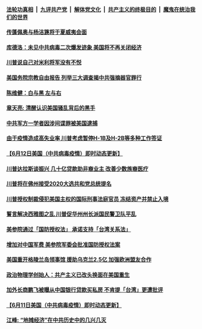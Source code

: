 

####  [法轮功真相](../../../../basic/blob/master/README.md?t=06131931) &nbsp;|&nbsp; [九评共产党](../../../../9ping.md/blob/master/README.md?t=06131931) &nbsp;|&nbsp; [解体党文化](../../../../jtdwh.md/blob/master/README.md?t=06131931)  &nbsp;|&nbsp; [共产主义的终极目的](../../../../gczydzjmd.md/blob/master/README.md?t=06131931) &nbsp;|&nbsp; [魔鬼在统治我们的世界](../../../../mgztzwmdsj.md/blob/master/README.md?t=06131931) 

#### [传蓬佩奥与杨洁篪将于夏威夷会面](../pages/soh6/389920.md?t=06131931) 
#### [库德洛：未见中共病毒二次爆发迹象 美国将不再关闭经济](../pages/soh6/389848.md?t=06131931) 
#### [川普说自己对米利将军没有不悦 ](../pages/soh6/389782.md?t=06131931) 
#### [美国务院宗教自由报告 列举三大调查揭中共强摘器官罪行](../pages/soh6/389737.md?t=06131931) 
#### [陈维健：白与黑  左与右](../pages/soh6/389740.md?t=06131931) 
#### [章天亮: 清醒认识美国骚乱背后的黑手](../pages/soh6/389725.md?t=06131931) 
#### [中共军方一学者因涉间谍罪被美国逮捕](../pages/soh6/389686.md?t=06131931) 
#### [由于疫情造成高失业率 川普考虑暂停H-1B及H-2B等多种工作签证  ](../pages/soh6/389674.md?t=06131931) 
#### [【6月12日美国（中共病毒疫情）即时动态更新】](../pages/soh6/389626.md?t=06131931) 
#### [川普达拉斯谈振兴 几十亿贷款助非裔业主 改善少数族裔医疗  ](../pages/soh6/389671.md?t=06131931) 
#### [川普将在佛州接受2020大选共和党总统提名](../pages/soh6/389665.md?t=06131931) 
#### [川普授权制裁侵犯美国主权的国际刑事法庭官员 冻结资产并禁止入境](../pages/soh6/389638.md?t=06131931) 
#### [誓言解决西雅图之乱 川普促华州州长派国民警卫队平乱](../pages/soh6/389641.md?t=06131931) 
#### [美参院通过「国防授权法」 承诺支持「台湾关系法」](../pages/soh6/389413.md?t=06131931) 
#### [增加对中国军费 美参院军委会批准国防授权法案 ](../pages/soh6/389401.md?t=06131931) 
#### [美国重开格陵兰岛领事馆 援助乌克兰2.5亿 加强欧洲盟友合作](../pages/soh6/389380.md?t=06131931) 
#### [政治物理学创始人：共产主义已改头换面在美国重生](../pages/soh6/389362.md?t=06131931) 
#### [加外长商鹏飞被曝从中国银行贷款买私房 不肯提「台湾」更遭批评](../pages/soh6/389326.md?t=06131931) 
#### [【6月11日美国（中共病毒疫情）即时动态更新】](../pages/soh6/389182.md?t=06131931) 
#### [江峰: “地摊经济”在中共历史中的几兴几灭](../pages/soh6/389332.md?t=06131931) 
